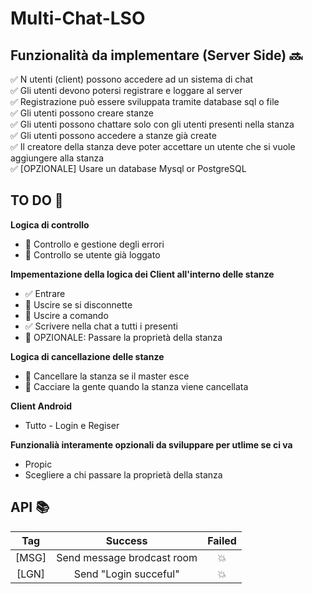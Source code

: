 # Multi-Chat-LSO

## Funzionalità da implementare (Server Side) :soon:

:white_check_mark: N utenti (client) possono accedere ad un sistema di chat <br />
:white_check_mark:	Gli utenti devono potersi registrare e loggare al server <br />
:white_check_mark:	Registrazione può essere sviluppata tramite database sql o file <br />
:white_check_mark:	Gli utenti possono creare stanze <br />
:white_check_mark:	Gli utenti possono chattare solo con gli utenti presenti nella stanza <br />
:white_check_mark:	Gli utenti possono accedere a stanze già create <br />
:white_check_mark:	Il creatore della stanza deve poter accettare un utente che si vuole aggiungere alla stanza <br />
:white_check_mark:	[OPZIONALE] Usare un database Mysql or PostgreSQL <br />


## TO DO :page_with_curl:

**Logica di controllo**
  - :black_square_button: Controllo e gestione degli errori
  - :black_square_button: Controllo se utente già loggato

**Impementazione della logica dei Client all'interno delle stanze**
  - :white_check_mark: Entrare 
  - :black_square_button: Uscire se si disconnette
  - :black_square_button: Uscire a comando
  - :white_check_mark: Scrivere nella chat a tutti i presenti
  - :black_square_button: OPZIONALE: Passare la proprietà della stanza

**Logica di cancellazione delle stanze**
  - :black_square_button: Cancellare la stanza se il master esce
  - :black_square_button: Cacciare la gente quando la stanza viene cancellata
 
 **Client Android**
  - Tutto - Login e Regiser

  **Funzionalià interamente opzionali da sviluppare per utlime se ci va**
  - Propic
  - Scegliere a chi passare la proprietà della stanza
 
## API :books:

|Tag    | Success                   | Failed
|:---:  | :---:                     | :---:
|\[MSG\]| Send message brodcast room| :boom:
|\[LGN\]| Send "Login succeful"     | :boom:

